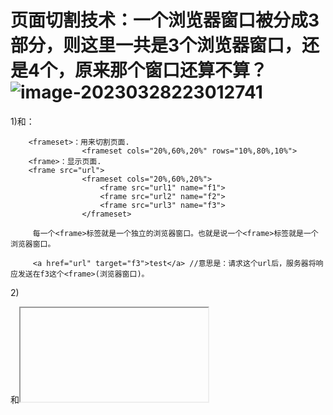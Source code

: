 # 页面切割技术：一个浏览器窗口被分成3部分，则这里一共是3个浏览器窗口，还是4个，原来那个窗口还算不算？![image-20230328223012741](C:\Users\patrick\AppData\Roaming\Typora\typora-user-images\image-20230328223012741.png)



  1)<frameset>和<frame>：

		<frameset>：用来切割页面.
	                <frameset cols="20%,60%,20%" rows="10%,80%,10%">
	    <frame>：显示页面.
	    <frame src="url">
					<frameset cols="20%,60%,20%">
						<frame src="url1" name="f1">
						<frame src="url2" name="f2">
						<frame src="url3" name="f3">
					</frameset>
	
	     每一个<frame>标签就是一个独立的浏览器窗口。也就是说一个<frame>标签就是一个浏览器窗口。
	
	     <a href="url" target="f3">test</a> //意思是：请求这个url后，服务器将响应发送在f3这个<frame>(浏览器窗口)。
  2)<div>和<iframe>：

```
<div>：切割页面。
            <div style="height:10%;width=20%">
<iframe>:显示页面。
            <div style="height:10%;width=20%">
		   		<iframe href="url">              一个<iframe>就是一个浏览器。
	       	</div>
```


